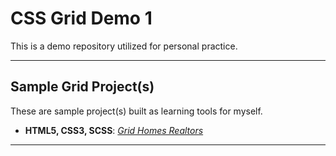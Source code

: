 # CSS Grid Demo 1

This is a demo repository utilized for personal practice. 

---

## Sample Grid Project(s)
These are sample project(s) built as learning tools for myself. 

- **HTML5, CSS3, SCSS**: [_Grid Homes Realtors_](https://github.com/dcc5235/Grid_Homes)

---
